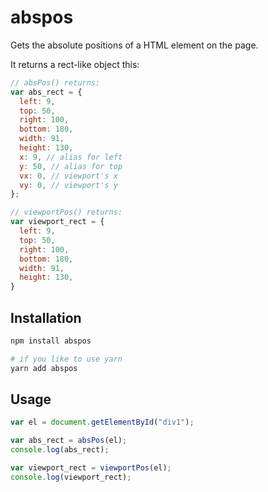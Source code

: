 # abspos

Gets the absolute positions of a HTML element on the page.

It returns a rect-like object this:

```js
// absPos() returns:
var abs_rect = {
  left: 9,
  top: 50,
  right: 100,
  bottom: 180,
  width: 91,
  height: 130,
  x: 9, // alias for left
  y: 50, // alias for top
  vx: 0, // viewport's x
  vy: 0, // viewport's y
};

// viewportPos() returns:
var viewport_rect = {
  left: 9,
  top: 50,
  right: 100,
  bottom: 180,
  width: 91,
  height: 130,
}
```

## Installation

```bash
npm install abspos

# if you like to use yarn
yarn add abspos
```

## Usage

```js
var el = document.getElementById("div1");

var abs_rect = absPos(el);
console.log(abs_rect);

var viewport_rect = viewportPos(el);
console.log(viewport_rect);
```

